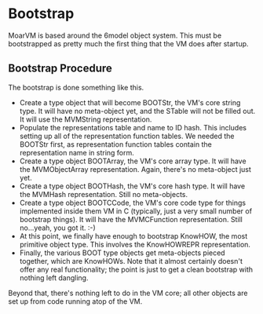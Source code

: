 # Bootstrap
MoarVM is based around the 6model object system. This must be bootstrapped as
pretty much the first thing that the VM does after startup.

## Bootstrap Procedure
The bootstrap is done something like this.

* Create a type object that will become BOOTStr, the VM's core string type.
  It will have no meta-object yet, and the STable will not be filled out. It
  will use the MVMString representation.
* Populate the representations table and name to ID hash. This includes setting
  up all of the representation function tables. We needed the BOOTStr first, as
  representation function tables contain the representation name in string form.
* Create a type object BOOTArray, the VM's core array type. It will have the
  MVMObjectArray representation. Again, there's no meta-object just yet.
* Create a type object BOOTHash, the VM's core hash type. It will have the
  MVMHash representation. Still no meta-objects.
* Create a type object BOOTCCode, the VM's core code type for things implemented
  inside them VM in C (typically, just a very small number of bootstrap things).
  It will have the MVMCFunction representation. Still no...yeah, you got it. :-)
* At this point, we finally have enough to bootstrap KnowHOW, the most primitive
  object type. This involves the KnowHOWREPR representation.
* Finally, the various BOOT type objects get meta-objects pieced together,
  which are KnowHOWs. Note that it almost certainly doesn't offer any real
  functionality; the point is just to get a clean bootstrap with nothing
  left dangling.

Beyond that, there's nothing left to do in the VM core; all other objects are
set up from code running atop of the VM.

